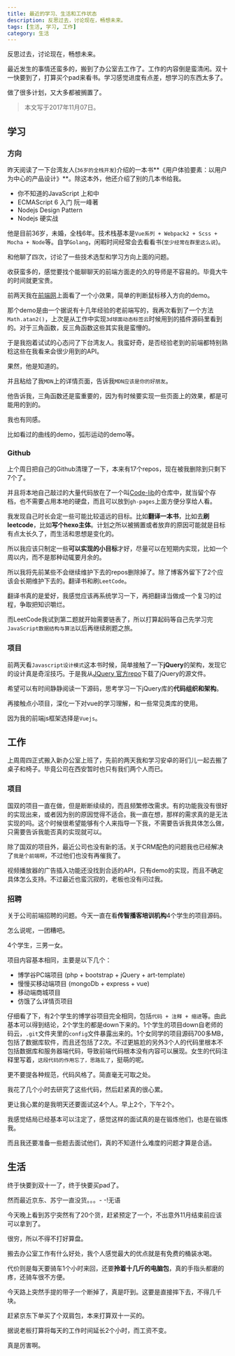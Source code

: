 ```yaml
---
title: 最近的学习、生活和工作状态
description: 反思过去，讨论现在，畅想未来。
tags: [生活, 学习, 工作]
category: 生活
---
```


反思过去，讨论现在，畅想未来。

最近发生的事情还蛮多的，搬到了办公室去工作了。工作的内容倒是蛮清闲。双十一快要到了，打算买个pad来看书。学习感觉进度有点差，想学习的东西太多了。

做了很多计划，又大多都被搁置了。

<!-- more -->

> 本文写于2017年11月07日。

## 学习

### 方向

昨天阅读了一下台湾友人(`36岁的全栈开发`)介绍的一本书**《用户体验要素：以用户为中心的产品设计》**。除这本外，他还介绍了别的几本书给我。

- 你不知道的JavaScript 上和中
- ECMAScript 6 入门 阮一峰著
- Nodejs Design Pattern
- Nodejs 硬实战

他是目前36岁，未婚，全栈6年。技术栈基本是`Vue系列 + Webpack2 + Scss + Mocha + Node`等。自学`Golang`，闲暇时间经常会去看看书(`至少经常在群里这么说`)。

和他聊了四次，讨论了一些技术选型和学习方向上面的问题。

收获蛮多的，感觉要找个能聊聊天的前端方面走的久的导师是不容易的。毕竟大牛的时间就更宝贵。

前两天我在[前端网](http://www.qdfuns.com/)上面看了一个小效果，简单的判断鼠标移入方向的demo。

那个demo是由一个据说有十几年经验的老前端写的，我再次看到了一个方法`Math.atan2()`，上次是从工作中实现`3d球面动态标签云`时候用到的插件源码里看到的。对于三角函数，反三角函数这些其实我是蛮懵的。

于是我抱着试试的心态问了下台湾友人。我蛮好奇，是否经验老到的前端都特别熟稔这些在我看来会很少用到的API。

果然，他是知道的。

并且粘给了我`MDN`上的详情页面，告诉我`MDN应该是你的好朋友`。

他告诉我，三角函数还是蛮重要的，因为有时候要实现一些页面上的效果，都是可能用的到的。

我也有同感。

比如看过的曲线的demo，弧形运动的demo等。

### Github

上个周日把自己的Github清理了一下，本来有17个repos，现在被我删除到只剩下7个了。

并且将本地自己敲过的大量代码放在了一个叫[Code-lib](https://github.com/ntnyq/code-lib)的仓库中，就当留个存档，也不需要占用本地的硬盘，而且可以放到`gh-pages`上面方便分享给人看。

我发现自己时长会定一些可能比较遥远的目标。比如**翻译一本书**，比如去**刷leetcode**，比如**写个hexo主体**。计划之所以被搁置或者放弃的原因可能就是目标有点太长久了，而生活和思想是变化的。

所以我应该只制定一些**可以实现的小目标**才好，尽量可以在短期内实现，比如一个周以内，而不是那种动辄要月余的。

所以我将先前某些不会继续维护下去的repos删除掉了。除了博客外留下了2个应该会长期维护下去的。翻译书和刷`LeetCode`。

翻译书真的是爱好，我感觉应该再系统学习一下，再把翻译当做成一个复习的过程，争取把知识嚼烂。

而LeetCode我试到第二题就开始需要链表了，所以打算起码等自己先学习完`JavaScript数据结构与算法`以后再继续刷题之旅。

### 项目

前两天看`Javascript设计模式`这本书时候，简单接触了一下**jQuery**的架构，发现它的设计真是奇淫技巧。于是我从[JQuery 官方repo](https://github.com/jquery/jquery)下载了jQuery的源文件。

希望可以有时间静静阅读一下源码，思考学习一下jQuery库的**代码组织和架构**。

再接触点小项目，深化一下对vue的学习理解，和一些常见类库的使用。

因为我的前端js框架选择是`Vuejs`。

## 工作

上周周四正式搬入新办公室上班了，先前的两天我和学习安卓的哥们儿一起去搬了桌子和椅子。毕竟公司在西安暂时也只有我们两个人而已。

### 项目

国双的项目一直在做，但是断断续续的，而且频繁修改需求。有的功能我没有很好的实现出来，或者因为别的原因觉得不适合。我一直在想，那样的需求真的是无法实现的吗。这个时候很希望能够有个人来指导一下我，不需要告诉我具体怎么做，只需要告诉我能否真的实现就可以。

除了国双的项目外，最近公司也没有新的活。关于CRM配色的问题我也已经解决了`我是个前端啊`，不过他们也没有再催我了。

视频播放器的广告插入功能还没找到合适的API，只有demo的实现，而且不确定具体怎么支持。不过最近也蛮沉寂的，老板也没有问过我。

### 招聘

关于公司前端招聘的问题。今天一直在看**传智播客培训机构**4个学生的项目源码。

怎么说呢，一团糟吧。

4个学生，三男一女。

项目内容基本相同，主要是以下几个：

- 博学谷PC端项目 (php + bootstrap + jQuery + art-template)
- 慢慢买移动端项目 (mongoDb + express + vue)
- 移动端商城项目
- 仿饿了么详情页项目

仔细看了下，有2个学生的博学谷项目完全相同，包括`代码 + 注释 + 缩进`等。由此基本可以得到结论，2个学生的都是down下来的。1个学生的项目down自老师的码云，`.git`文件夹里的`config`文件暴露出来的。1个女同学的项目源码700多MB，包括了数据库软件，而且还包括了2次。不过更尴尬的另外3个人的代码里根本不包括数据库和服务器端代码，导致前端代码根本没有内容可以展现。女生的代码注释里写着，`这段代码的作用忘了，思路乱了`，挺萌的呢。

更不要提各种规范，代码风格了。简直毫无可取之处。

我花了几个小时去研究了这些代码，然后赶紧真的很心累。

更让我心累的是我明天还要面试这4个人。早上2个，下午2个。

我感觉结局已经基本可以注定了，感觉这样的面试真的是在锻炼他们，也是在锻炼我。

而且我还要准备一些题去面试他们，真的不知道什么难度的问题才算是合适。

## 生活

终于快要到双十一了，终于快要买pad了。

然而最近京东、苏宁一直没货。。。- -!无语

今天晚上看到苏宁突然有了20个货，赶紧预定了一个，不出意外11月结束前应该可以拿到了。

很穷，所以不得不打好算盘。

搬去办公室工作有什么好处，我个人感觉最大的优点就是有免费的桶装水喝。

代价则是每天要骑车1个小时来回，还要**拎着十几斤的电脑包**，真的手指头都磨的疼，还骑车很不方便。

今天路上突然手提的带子一个断掉了，真是吓到。这要是直接摔下去，不得几千块。

赶紧京东下单买了个双肩包，本来打算双十一买的。

据说老板打算将每天的工作时间延长2个小时，而工资不变。

真是厉害啊。


